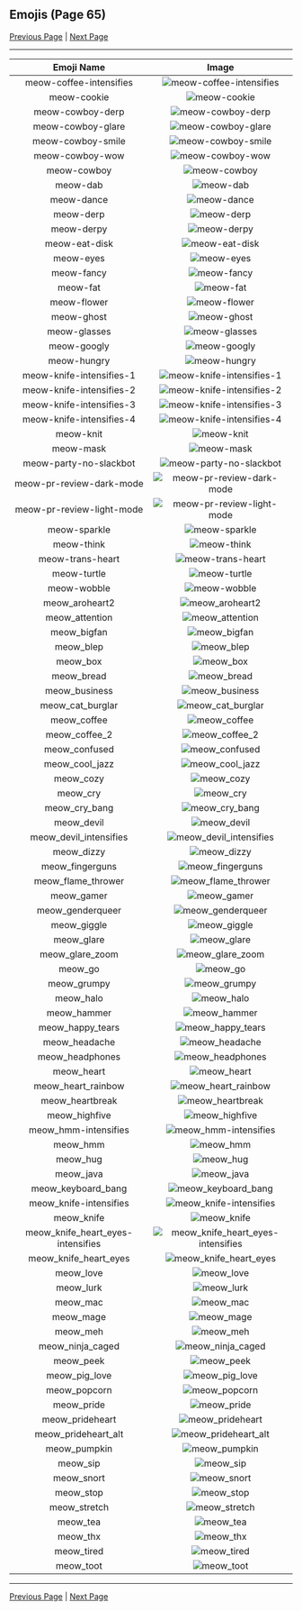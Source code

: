 
## Emojis (Page 65)

[Previous Page](/docs/hc/page-m-0064.md)
  | [Next Page](/docs/hc/page-m-0066.md)

<hr />

|Emoji Name|Image|
| :-: | :-: |
|meow-coffee-intensifies| ![meow-coffee-intensifies](/emojis/hc/meow-coffee-intensifies.gif)|
|meow-cookie| ![meow-cookie](/emojis/hc/meow-cookie.png)|
|meow-cowboy-derp| ![meow-cowboy-derp](/emojis/hc/meow-cowboy-derp.png)|
|meow-cowboy-glare| ![meow-cowboy-glare](/emojis/hc/meow-cowboy-glare.png)|
|meow-cowboy-smile| ![meow-cowboy-smile](/emojis/hc/meow-cowboy-smile.png)|
|meow-cowboy-wow| ![meow-cowboy-wow](/emojis/hc/meow-cowboy-wow.png)|
|meow-cowboy| ![meow-cowboy](/emojis/hc/meow-cowboy.png)|
|meow-dab| ![meow-dab](/emojis/hc/meow-dab.gif)|
|meow-dance| ![meow-dance](/emojis/hc/meow-dance.gif)|
|meow-derp| ![meow-derp](/emojis/hc/meow-derp.png)|
|meow-derpy| ![meow-derpy](/emojis/hc/meow-derpy.gif)|
|meow-eat-disk| ![meow-eat-disk](/emojis/hc/meow-eat-disk.png)|
|meow-eyes| ![meow-eyes](/emojis/hc/meow-eyes.png)|
|meow-fancy| ![meow-fancy](/emojis/hc/meow-fancy.png)|
|meow-fat| ![meow-fat](/emojis/hc/meow-fat.gif)|
|meow-flower| ![meow-flower](/emojis/hc/meow-flower.png)|
|meow-ghost| ![meow-ghost](/emojis/hc/meow-ghost.png)|
|meow-glasses| ![meow-glasses](/emojis/hc/meow-glasses.png)|
|meow-googly| ![meow-googly](/emojis/hc/meow-googly.gif)|
|meow-hungry| ![meow-hungry](/emojis/hc/meow-hungry.gif)|
|meow-knife-intensifies-1| ![meow-knife-intensifies-1](/emojis/hc/meow-knife-intensifies-1.gif)|
|meow-knife-intensifies-2| ![meow-knife-intensifies-2](/emojis/hc/meow-knife-intensifies-2.gif)|
|meow-knife-intensifies-3| ![meow-knife-intensifies-3](/emojis/hc/meow-knife-intensifies-3.gif)|
|meow-knife-intensifies-4| ![meow-knife-intensifies-4](/emojis/hc/meow-knife-intensifies-4.gif)|
|meow-knit| ![meow-knit](/emojis/hc/meow-knit.png)|
|meow-mask| ![meow-mask](/emojis/hc/meow-mask.png)|
|meow-party-no-slackbot| ![meow-party-no-slackbot](/emojis/hc/meow-party-no-slackbot.gif)|
|meow-pr-review-dark-mode| ![meow-pr-review-dark-mode](/emojis/hc/meow-pr-review-dark-mode.png)|
|meow-pr-review-light-mode| ![meow-pr-review-light-mode](/emojis/hc/meow-pr-review-light-mode.png)|
|meow-sparkle| ![meow-sparkle](/emojis/hc/meow-sparkle.gif)|
|meow-think| ![meow-think](/emojis/hc/meow-think.png)|
|meow-trans-heart| ![meow-trans-heart](/emojis/hc/meow-trans-heart.png)|
|meow-turtle| ![meow-turtle](/emojis/hc/meow-turtle.png)|
|meow-wobble| ![meow-wobble](/emojis/hc/meow-wobble.gif)|
|meow_aroheart2| ![meow_aroheart2](/emojis/hc/meow_aroheart2.png)|
|meow_attention| ![meow_attention](/emojis/hc/meow_attention.png)|
|meow_bigfan| ![meow_bigfan](/emojis/hc/meow_bigfan.png)|
|meow_blep| ![meow_blep](/emojis/hc/meow_blep.png)|
|meow_box| ![meow_box](/emojis/hc/meow_box.png)|
|meow_bread| ![meow_bread](/emojis/hc/meow_bread.gif)|
|meow_business| ![meow_business](/emojis/hc/meow_business.png)|
|meow_cat_burglar| ![meow_cat_burglar](/emojis/hc/meow_cat_burglar.png)|
|meow_coffee| ![meow_coffee](/emojis/hc/meow_coffee.png)|
|meow_coffee_2| ![meow_coffee_2](/emojis/hc/meow_coffee_2.png)|
|meow_confused| ![meow_confused](/emojis/hc/meow_confused.png)|
|meow_cool_jazz| ![meow_cool_jazz](/emojis/hc/meow_cool_jazz.png)|
|meow_cozy| ![meow_cozy](/emojis/hc/meow_cozy.png)|
|meow_cry| ![meow_cry](/emojis/hc/meow_cry.png)|
|meow_cry_bang| ![meow_cry_bang](/emojis/hc/meow_cry_bang.gif)|
|meow_devil| ![meow_devil](/emojis/hc/meow_devil.png)|
|meow_devil_intensifies| ![meow_devil_intensifies](/emojis/hc/meow_devil_intensifies.gif)|
|meow_dizzy| ![meow_dizzy](/emojis/hc/meow_dizzy.png)|
|meow_fingerguns| ![meow_fingerguns](/emojis/hc/meow_fingerguns.png)|
|meow_flame_thrower| ![meow_flame_thrower](/emojis/hc/meow_flame_thrower.png)|
|meow_gamer| ![meow_gamer](/emojis/hc/meow_gamer.png)|
|meow_genderqueer| ![meow_genderqueer](/emojis/hc/meow_genderqueer.png)|
|meow_giggle| ![meow_giggle](/emojis/hc/meow_giggle.png)|
|meow_glare| ![meow_glare](/emojis/hc/meow_glare.png)|
|meow_glare_zoom| ![meow_glare_zoom](/emojis/hc/meow_glare_zoom.gif)|
|meow_go| ![meow_go](/emojis/hc/meow_go.png)|
|meow_grumpy| ![meow_grumpy](/emojis/hc/meow_grumpy.png)|
|meow_halo| ![meow_halo](/emojis/hc/meow_halo.png)|
|meow_hammer| ![meow_hammer](/emojis/hc/meow_hammer.png)|
|meow_happy_tears| ![meow_happy_tears](/emojis/hc/meow_happy_tears.png)|
|meow_headache| ![meow_headache](/emojis/hc/meow_headache.png)|
|meow_headphones| ![meow_headphones](/emojis/hc/meow_headphones.png)|
|meow_heart| ![meow_heart](/emojis/hc/meow_heart.png)|
|meow_heart_rainbow| ![meow_heart_rainbow](/emojis/hc/meow_heart_rainbow.gif)|
|meow_heartbreak| ![meow_heartbreak](/emojis/hc/meow_heartbreak.gif)|
|meow_highfive| ![meow_highfive](/emojis/hc/meow_highfive.png)|
|meow_hmm-intensifies| ![meow_hmm-intensifies](/emojis/hc/meow_hmm-intensifies.gif)|
|meow_hmm| ![meow_hmm](/emojis/hc/meow_hmm.png)|
|meow_hug| ![meow_hug](/emojis/hc/meow_hug.png)|
|meow_java| ![meow_java](/emojis/hc/meow_java.png)|
|meow_keyboard_bang| ![meow_keyboard_bang](/emojis/hc/meow_keyboard_bang.gif)|
|meow_knife-intensifies| ![meow_knife-intensifies](/emojis/hc/meow_knife-intensifies.gif)|
|meow_knife| ![meow_knife](/emojis/hc/meow_knife.png)|
|meow_knife_heart_eyes-intensifies| ![meow_knife_heart_eyes-intensifies](/emojis/hc/meow_knife_heart_eyes-intensifies.gif)|
|meow_knife_heart_eyes| ![meow_knife_heart_eyes](/emojis/hc/meow_knife_heart_eyes.png)|
|meow_love| ![meow_love](/emojis/hc/meow_love.png)|
|meow_lurk| ![meow_lurk](/emojis/hc/meow_lurk.gif)|
|meow_mac| ![meow_mac](/emojis/hc/meow_mac.png)|
|meow_mage| ![meow_mage](/emojis/hc/meow_mage.png)|
|meow_meh| ![meow_meh](/emojis/hc/meow_meh.png)|
|meow_ninja_caged| ![meow_ninja_caged](/emojis/hc/meow_ninja_caged.png)|
|meow_peek| ![meow_peek](/emojis/hc/meow_peek.png)|
|meow_pig_love| ![meow_pig_love](/emojis/hc/meow_pig_love.png)|
|meow_popcorn| ![meow_popcorn](/emojis/hc/meow_popcorn.gif)|
|meow_pride| ![meow_pride](/emojis/hc/meow_pride.png)|
|meow_prideheart| ![meow_prideheart](/emojis/hc/meow_prideheart.gif)|
|meow_prideheart_alt| ![meow_prideheart_alt](/emojis/hc/meow_prideheart_alt.png)|
|meow_pumpkin| ![meow_pumpkin](/emojis/hc/meow_pumpkin.png)|
|meow_sip| ![meow_sip](/emojis/hc/meow_sip.png)|
|meow_snort| ![meow_snort](/emojis/hc/meow_snort.png)|
|meow_stop| ![meow_stop](/emojis/hc/meow_stop.png)|
|meow_stretch| ![meow_stretch](/emojis/hc/meow_stretch.gif)|
|meow_tea| ![meow_tea](/emojis/hc/meow_tea.png)|
|meow_thx| ![meow_thx](/emojis/hc/meow_thx.png)|
|meow_tired| ![meow_tired](/emojis/hc/meow_tired.gif)|
|meow_toot| ![meow_toot](/emojis/hc/meow_toot.png)|

<hr/>

[Previous Page](/docs/hc/page-m-0064.md)
  | [Next Page](/docs/hc/page-m-0066.md)